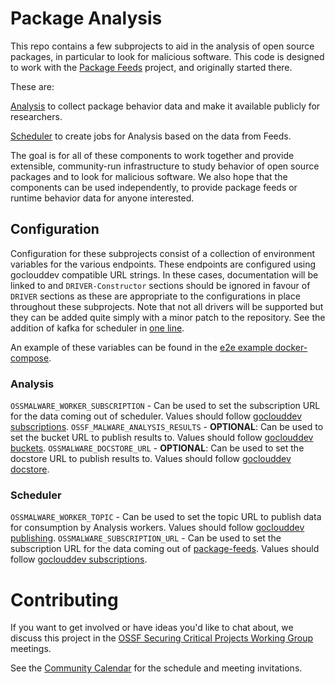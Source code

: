 # Package Analysis

This repo contains a few subprojects to aid in the analysis of open source packages, in particular to look for malicious software.
This code is designed to work with the [Package Feeds](https://github.com/ossf/package-feeds) project, and
originally started there.

These are:

[Analysis](./analysis/) to collect package behavior data and make it available publicly
for researchers.

[Scheduler](./scheduler/) to create jobs for Analysis based on the data from Feeds.

The goal is for all of these components to work together and provide extensible, community-run
infrastructure to study behavior of open source packages and to look for malicious software.
We also hope that the components can be used independently, to provide package feeds or runtime
behavior data for anyone interested.

## Configuration

Configuration for these subprojects consist of a collection of environment variables for the various endpoints. These endpoints are configured using goclouddev compatible URL strings. In these cases, documentation will be linked to and `DRIVER-Constructor` sections should be ignored in favour of `DRIVER` sections as these are appropriate to the configurations in place throughout these subprojects. Note that not all drivers will be supported but they can be added quite simply with a minor patch to the repository. See the addition of kafka for scheduler in [one line](https://github.com/ossf/package-analysis/commit/985ab76a67d29d2fc8582b3920643e7eb963da8a#diff-8565ef29cfb886db7902792675eddce1e7a0ccfe33428a59e7f2e365b354af88R12).

An example of these variables can be found in the [e2e example docker-compose](examples/e2e/docker-compose.yml).
### Analysis

`OSSMALWARE_WORKER_SUBSCRIPTION` - Can be used to set the subscription URL for the data coming out of scheduler. Values should follow [goclouddev subscriptions](https://gocloud.dev/howto/pubsub/subscribe/).
`OSSF_MALWARE_ANALYSIS_RESULTS` - **OPTIONAL**: Can be used to set the bucket URL to publish results to. Values should follow [goclouddev buckets](https://gocloud.dev/howto/blob/).
`OSSMALWARE_DOCSTORE_URL` - **OPTIONAL**: Can be used to set the docstore URL to publish results to. Values should follow [goclouddev docstore](https://gocloud.dev/howto/docstore/).

### Scheduler

`OSSMALWARE_WORKER_TOPIC` - Can be used to set the topic URL to publish data for consumption by Analysis workers. Values should follow [goclouddev publishing](https://gocloud.dev/howto/pubsub/publish/).
`OSSMALWARE_SUBSCRIPTION_URL` - Can be used to set the subscription URL for the data coming out of [package-feeds](https://github.com/ossf/package-feeds). Values should follow [goclouddev subscriptions](https://gocloud.dev/howto/pubsub/subscribe/).

# Contributing

If you want to get involved or have ideas you'd like to chat about, we discuss this project in the [OSSF Securing Critical Projects Working Group](https://github.com/ossf/wg-securing-critical-projects) meetings.

See the [Community Calendar](https://calendar.google.com/calendar?cid=czYzdm9lZmhwNWk5cGZsdGI1cTY3bmdwZXNAZ3JvdXAuY2FsZW5kYXIuZ29vZ2xlLmNvbQ) for the schedule and meeting invitations.
